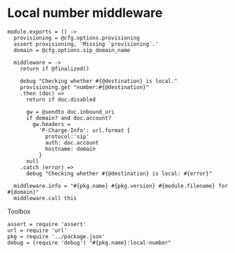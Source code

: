Local number middleware
=======================

    module.exports = () ->
      provisioning = @cfg.options.provisioning
      assert provisioning, 'Missing `provisioning`.'
      domain = @cfg.options.sip_domain_name

      middleware = ->
        return if @finalized()

        debug "Checking whether #{@destination} is local."
        provisioning.get "number:#{@destination}"
        .then (doc) =>
          return if doc.disabled

          gw = @sendto doc.inbound_uri
          if domain? and doc.account?
            gw.headers =
              'P-Charge-Info': url.format {
                protocol:'sip'
                auth: doc.account
                hostname: domain
              }
          null
        .catch (error) =>
          debug "Checking whether #{@destination} is local: #{error}"

      middleware.info = "#{pkg.name} #{pkg.version} #{module.filename} for #{domain}"
      middleware.call this

Toolbox

    assert = require 'assert'
    url = require 'url'
    pkg = require '../package.json'
    debug = (require 'debug') "#{pkg.name}:local-number"
